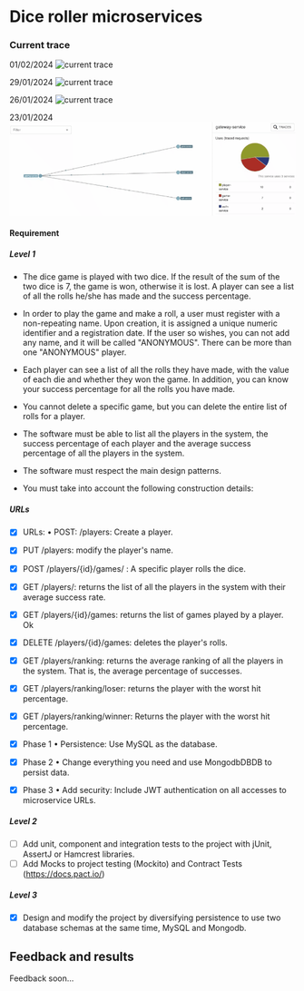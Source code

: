 # Dice roller microservices

### Current trace

01/02/2024
![current trace](dice-roller-microservices-use-trace4.gif)

29/01/2024
![current trace](dice-roller-microservices-use-trace3.gif)

26/01/2024
![current trace](dice-roller-microservices-use-trace2-1.gif)

23/01/2024
![current trace](dice-roller-microservices-use-trace.gif)

#### Requirement

##### Level 1

- The dice game is played with two dice. If the result of the sum of the two dice is 7, the game is won, otherwise it is lost. A player can see a list of all the rolls he/she has made and the success percentage.
- In order to play the game and make a roll, a user must register with a non-repeating name. Upon creation, it is assigned a unique numeric identifier and a registration date. If the user so wishes, you can not add any name, and it will be called "ANONYMOUS". There can be more than one "ANONYMOUS" player.
- Each player can see a list of all the rolls they have made, with the value of each die and whether they won the game. In addition, you can know your success percentage for all the rolls you have made.
- You cannot delete a specific game, but you can delete the entire list of rolls for a player.
- The software must be able to list all the players in the system, the success percentage of each player and the average success percentage of all the players in the system.
- The software must respect the main design patterns.

- You must take into account the following construction details:

##### URLs

- [x] URLs: • POST: /players: Create a player.
- [x] PUT /players: modify the player's name.
- [x] POST /players/{id}/games/ : A specific player rolls the dice.
- [x] GET /players/: returns the list of all the players in the system with their average success rate.
- [x] GET /players/{id}/games: returns the list of games played by a player. Ok
- [x] DELETE /players/{id}/games: deletes the player's rolls.
- [x] GET /players/ranking: returns the average ranking of all the players in the system. That is, the average percentage of successes.  
- [x] GET /players/ranking/loser: returns the player with the worst hit percentage.
- [x] GET /players/ranking/winner: Returns the player with the worst hit percentage.

- [x] Phase 1
• Persistence: Use MySQL as the database.

- [x] Phase 2
• Change everything you need and use MongodbDBDB to persist data.

- [x] Phase 3
• Add security: Include JWT authentication on all accesses to microservice URLs.


##### Level 2

- [ ] Add unit, component and integration tests to the project with jUnit, AssertJ or Hamcrest libraries.
- [ ] Add Mocks to project testing (Mockito) and Contract Tests (https://docs.pact.io/)

##### Level 3

- [x] Design and modify the project by diversifying persistence to use two database schemas at the same time, MySQL and Mongodb.


## Feedback and results

Feedback soon...